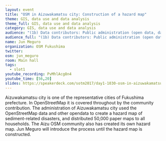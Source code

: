 ```yaml
---
layout: event
title: "OSM in Aizuwakamatsu city: Construction of a hazard map"
theme: GIS, data use and data analysis
theme_full: GIS, data use and data analysis
category: GIS, data use and data analysis
audience: "(1b) Data contributors: Public administration (open data, data feedback...)"
audience_full: "(1b) Data contributors: Public administration (open data, data feedback...)"
name: Jun Meguro
organization: OSM Fukushima
twitter:
osm: jun_meguro
room: Main hall
tags:
  - slot1
youtube_recording: PvMhlAcg8n4
youtube_time: [56,20]
slides: https://speakerdeck.com/sotm2017/day1-1030-osm-in-aizuwakamatsu-city-construction-of-a-hazard-map
---
```

Aizuwakamatsu city is one of the representative cities of Fukushima prefecture. In OpenStreetMap it is covered throughout by the community contribution. The administration of Aizuwakamatsu city used the OpenStreetMap data and other opendata to create a hazard map of sediment-related disasters, and distributed 50,000 paper maps to all households. The Aizu OSM community also has created its own hazard map. Jun Meguro will introduce the process until the hazard map is constructed.

